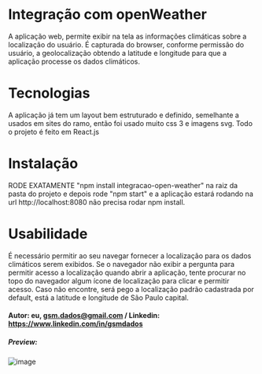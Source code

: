 # Integração com openWeather

A aplicação web, permite exibir na tela as informações climáticas sobre a localização do usuário.
É capturada do browser, conforme permissão do usuário, a geolocalização obtendo a latitude e longitude para que a aplicação processe os dados climáticos.

# Tecnologias

A aplicação já tem um layout bem estruturado e definido, semelhante a usados em sites do ramo, então foi usado muito css 3 e imagens svg. Todo o projeto é feito em React.js

# Instalação

RODE EXATAMENTE "npm install integracao-open-weather" na raiz da pasta do projeto e depois rode "npm start" e a aplicação estará rodando na url http://localhost:8080 não precisa rodar npm install.


# Usabilidade

É necessário permitir ao seu navegar fornecer a localização para os dados climáticos serem exibidos. Se o navegador não exibir a pergunta para permitir acesso a localização quando abrir a aplicação, tente procurar no topo do navegador algum ícone de localização para clicar e permitir acesso. Caso não encontre, será pego a localização padrão cadastrada por default, está a latitude e longitude de São Paulo capital.

#### Autor: eu, gsm.dados@gmail.com / Linkedin: https://www.linkedin.com/in/gsmdados

##### Preview:

![image](https://user-images.githubusercontent.com/91918525/149658298-a0853035-6aa0-4bb1-a789-7de7bbdefb6b.png)

